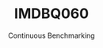 ---
layout: docu
title: IMDBQ060
subtitle: Continuous Benchmarking
selected: IMDB
expanded: Benchmarking
benchmark: /individual_results/IMDBQ060.html
---